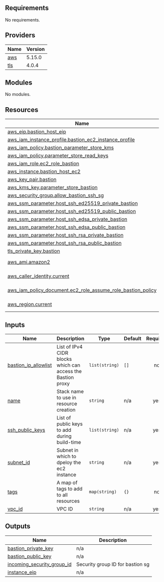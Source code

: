 <!-- BEGIN_TF_DOCS -->
## Requirements

No requirements.

## Providers

| Name | Version |
|------|---------|
| <a name="provider_aws"></a> [aws](#provider\_aws) | 5.15.0 |
| <a name="provider_tls"></a> [tls](#provider\_tls) | 4.0.4 |

## Modules

No modules.

## Resources

| Name | Type |
|------|------|
| [aws_eip.bastion_host_eip](https://registry.terraform.io/providers/hashicorp/aws/latest/docs/resources/eip) | resource |
| [aws_iam_instance_profile.bastion_ec2_instance_profile](https://registry.terraform.io/providers/hashicorp/aws/latest/docs/resources/iam_instance_profile) | resource |
| [aws_iam_policy.bastion_parameter_store_kms](https://registry.terraform.io/providers/hashicorp/aws/latest/docs/resources/iam_policy) | resource |
| [aws_iam_policy.parameter_store_read_keys](https://registry.terraform.io/providers/hashicorp/aws/latest/docs/resources/iam_policy) | resource |
| [aws_iam_role.ec2_role_bastion](https://registry.terraform.io/providers/hashicorp/aws/latest/docs/resources/iam_role) | resource |
| [aws_instance.bastion_host_ec2](https://registry.terraform.io/providers/hashicorp/aws/latest/docs/resources/instance) | resource |
| [aws_key_pair.bastion](https://registry.terraform.io/providers/hashicorp/aws/latest/docs/resources/key_pair) | resource |
| [aws_kms_key.parameter_store_bastion](https://registry.terraform.io/providers/hashicorp/aws/latest/docs/resources/kms_key) | resource |
| [aws_security_group.allow_bastion_ssh_sg](https://registry.terraform.io/providers/hashicorp/aws/latest/docs/resources/security_group) | resource |
| [aws_ssm_parameter.host_ssh_ed25519_private_bastion](https://registry.terraform.io/providers/hashicorp/aws/latest/docs/resources/ssm_parameter) | resource |
| [aws_ssm_parameter.host_ssh_ed25519_public_bastion](https://registry.terraform.io/providers/hashicorp/aws/latest/docs/resources/ssm_parameter) | resource |
| [aws_ssm_parameter.host_ssh_edsa_private_bastion](https://registry.terraform.io/providers/hashicorp/aws/latest/docs/resources/ssm_parameter) | resource |
| [aws_ssm_parameter.host_ssh_edsa_public_bastion](https://registry.terraform.io/providers/hashicorp/aws/latest/docs/resources/ssm_parameter) | resource |
| [aws_ssm_parameter.host_ssh_rsa_private_bastion](https://registry.terraform.io/providers/hashicorp/aws/latest/docs/resources/ssm_parameter) | resource |
| [aws_ssm_parameter.host_ssh_rsa_public_bastion](https://registry.terraform.io/providers/hashicorp/aws/latest/docs/resources/ssm_parameter) | resource |
| [tls_private_key.bastion](https://registry.terraform.io/providers/hashicorp/tls/latest/docs/resources/private_key) | resource |
| [aws_ami.amazon2](https://registry.terraform.io/providers/hashicorp/aws/latest/docs/data-sources/ami) | data source |
| [aws_caller_identity.current](https://registry.terraform.io/providers/hashicorp/aws/latest/docs/data-sources/caller_identity) | data source |
| [aws_iam_policy_document.ec2_role_assume_role_bastion_policy](https://registry.terraform.io/providers/hashicorp/aws/latest/docs/data-sources/iam_policy_document) | data source |
| [aws_region.current](https://registry.terraform.io/providers/hashicorp/aws/latest/docs/data-sources/region) | data source |

## Inputs

| Name | Description | Type | Default | Required |
|------|-------------|------|---------|:--------:|
| <a name="input_bastion_ip_allowlist"></a> [bastion\_ip\_allowlist](#input\_bastion\_ip\_allowlist) | List of IPv4 CIDR blocks which can access the Bastion proxy | `list(string)` | `[]` | no |
| <a name="input_name"></a> [name](#input\_name) | Stack name to use in resource creation | `string` | n/a | yes |
| <a name="input_ssh_public_keys"></a> [ssh\_public\_keys](#input\_ssh\_public\_keys) | List of public keys to add during build-time | `list(string)` | n/a | yes |
| <a name="input_subnet_id"></a> [subnet\_id](#input\_subnet\_id) | Subnet in which to dpeloy the ec2 instance | `string` | n/a | yes |
| <a name="input_tags"></a> [tags](#input\_tags) | A map of tags to add to all resources | `map(string)` | `{}` | no |
| <a name="input_vpc_id"></a> [vpc\_id](#input\_vpc\_id) | VPC ID | `string` | n/a | yes |

## Outputs

| Name | Description |
|------|-------------|
| <a name="output_bastion_private_key"></a> [bastion\_private\_key](#output\_bastion\_private\_key) | n/a |
| <a name="output_bastion_public_key"></a> [bastion\_public\_key](#output\_bastion\_public\_key) | n/a |
| <a name="output_incoming_security_group_id"></a> [incoming\_security\_group\_id](#output\_incoming\_security\_group\_id) | Security group ID for bastion sg |
| <a name="output_instance_eip"></a> [instance\_eip](#output\_instance\_eip) | n/a |
<!-- END_TF_DOCS -->
